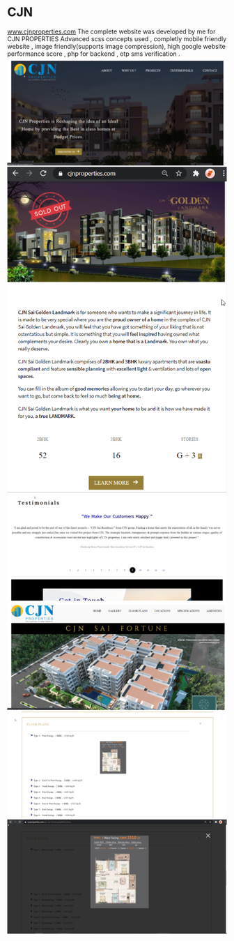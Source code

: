 # CJN
www.cjnproperties.com 
The complete website was developed by me for CJN PROPERTIES
Advanced scss concepts used , completly mobile friendly website , image friendly(supports image compression), high google website performance score , php for backend , 
otp sms verification .
![alt text](https://github.com/karannnaidu/CJN/blob/master/cjn-1.png)
![alt text](https://github.com/karannnaidu/CJN/blob/master/cjn-2.png)
![alt text](https://github.com/karannnaidu/CJN/blob/master/cjn-3.png)
![alt text](https://github.com/karannnaidu/CJN/blob/master/cjn-4.png)
![alt text](https://github.com/karannnaidu/CJN/blob/master/cjn-5.png)
![alt text](https://github.com/karannnaidu/CJN/blob/master/cjn-6.png)
